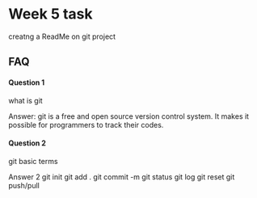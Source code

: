 
# Week 5 task

creatng a ReadMe on git project
## FAQ

#### Question 1 
what is git

Answer: git is a free and open source version control system. It makes it possible for programmers to track their codes.


#### Question 2
git basic terms

Answer 2
git init
git add .
git commit -m
git status
git log
git reset
git push/pull

